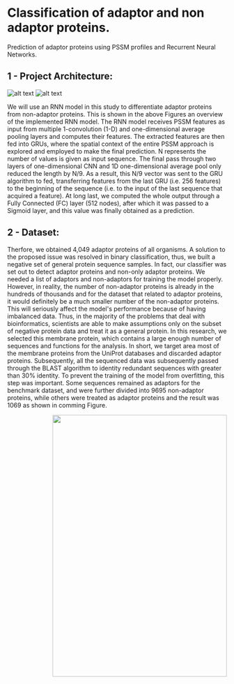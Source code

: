 # Classification of adaptor and non adaptor proteins.

Prediction of adaptor proteins using PSSM profiles and Recurrent Neural Networks.

## 1 - Project Architecture:
![alt text](https://github.com/AhmedSamirScience/Prediction-of-adaptor-proteins-using-PSSM-profiles-and-Recurrent-Neural-Networks.-/blob/main/Picture1.png)
![alt text](https://github.com/AhmedSamirScience/Prediction-of-adaptor-proteins-using-PSSM-profiles-and-Recurrent-Neural-Networks.-/blob/main/Picture2.png)

We will use an RNN model in this study to differentiate adaptor proteins from non-adaptor proteins. This is shown in the above Figures an overview of the implemented RNN model. The RNN model receives PSSM features as input from multiple 1-convolution (1-D) and one-dimensional average pooling layers and computes their features. The extracted features are then fed into GRUs, where the spatial context of the entire PSSM approach is explored and employed to make the final prediction. N represents the number of values is given as input sequence. The final pass through two layers of one-dimensional CNN and 1D one-dimensional average pool only reduced the length by N/9. As a result, this N/9 vector was sent to the GRU algorithm to fed, transferring features from the last GRU (i.e. 256 features) to the beginning of the sequence (i.e. to the input of the last sequence that acquired a feature). At long last, we computed the whole output through a Fully Connected (FC) layer (512 nodes), after which it was passed to a Sigmoid layer, and this value was finally obtained as a prediction. 

## 2 - Dataset:

Therfore, we obtained 4,049 adaptor proteins of all organisms. A solution to the proposed issue was resolved in binary classification, thus, we built a negative set of general protein sequence samples. In fact, our classifier was set out to detect adaptor proteins and non-only adaptor proteins. We needed a list of adaptors and non-adaptors for training the model properly. However, in reality, the number of non-adaptor proteins is already in the hundreds of thousands and for the dataset that related to adaptor proteins, it would definitely be a much smaller number of the non-adaptor proteins. This will seriously affect the model's performance because of having imbalanced data. Thus, in the majority of the problems that deal with bioinformatics, scientists are able to make assumptions only on the subset of negative protein data and treat it as a general protein. In this research, we selected this membrane protein, which contains a large enough number of sequences and functions for the analysis. In short, we target area most of the membrane proteins from the UniProt databases and discarded adaptor proteins. Subsequently, all the sequenced data was subsequently passed through the BLAST algorithm to identity redundant sequences with greater than 30% identity. To prevent the training of the model from overfitting, this step was important. Some sequences remained as adaptors for the benchmark dataset, and were further divided into 9695 non-adaptor proteins, while others were treated as adaptor proteins and the result was 1069 as shown in comming Figure.

<a href="url" ><img src="https://github.com/AhmedSamirScience/Prediction-of-adaptor-proteins-using-PSSM-profiles-and-Recurrent-Neural-Networks.-/blob/main/DataCollectionDiagram.png" align="right" height="600" width="400" ></a>


 












